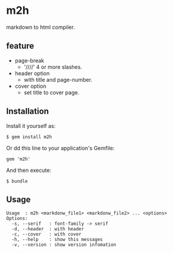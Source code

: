 # m2h

markdown to html compiler.

## feature

- page-break
  - '////' 4 or more slashes.
- header option
  - with title and page-number.
- cover option
  - set title to cover page.

## Installation

Install it yourself as:

    $ gem install m2h

Or dd this line to your application's Gemfile:

    gem 'm2h'

And then execute:

    $ bundle


## Usage

    Usage  : m2h <markdonw_file1> <markdonw_file2> ... <options>
    Options:
      -s, --serif   : font-family -> serif
      -d, --header  : with header
      -c, --cover   : with cover
      -h, --help    : show this messages
      -v, --version : show version infomation

